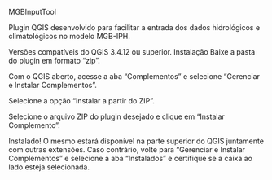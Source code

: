 MGBInputTool

Plugin QGIS desenvolvido para facilitar a entrada dos dados hidrológicos e climatológicos no modelo MGB-IPH.

Versões compatíveis do QGIS
3.4.12 ou superior.
Instalação
Baixe a pasta do plugin em formato “zip”.

Com o QGIS aberto, acesse a aba “Complementos” e selecione “Gerenciar e Instalar Complementos”.

Selecione a opção “Instalar a partir do ZIP”.

Selecione o arquivo ZIP do plugin desejado e clique em “Instalar Complemento”.

Instalado! O mesmo estará disponível na parte superior do QGIS juntamente com outras extensões. Caso contrário, volte para “Gerenciar e Instalar Complementos” e selecione a aba “Instalados” e certifique se a caixa ao lado esteja selecionada.
